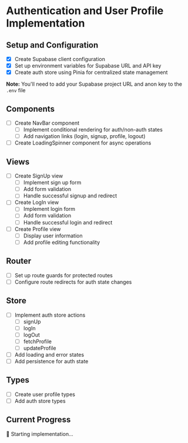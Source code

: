 # Authentication and User Profile Implementation

## Setup and Configuration
- [x] Create Supabase client configuration
- [x] Set up environment variables for Supabase URL and API key
- [x] Create auth store using Pinia for centralized state management

**Note:** You'll need to add your Supabase project URL and anon key to the `.env` file

## Components
- [ ] Create NavBar component
  - [ ] Implement conditional rendering for auth/non-auth states
  - [ ] Add navigation links (login, signup, profile, logout)
- [ ] Create LoadingSpinner component for async operations

## Views
- [ ] Create SignUp view
  - [ ] Implement sign up form
  - [ ] Add form validation
  - [ ] Handle successful signup and redirect
- [ ] Create LogIn view
  - [ ] Implement login form
  - [ ] Add form validation
  - [ ] Handle successful login and redirect
- [ ] Create Profile view
  - [ ] Display user information
  - [ ] Add profile editing functionality

## Router
- [ ] Set up route guards for protected routes
- [ ] Configure route redirects for auth state changes

## Store
- [ ] Implement auth store actions
  - [ ] signUp
  - [ ] logIn
  - [ ] logOut
  - [ ] fetchProfile
  - [ ] updateProfile
- [ ] Add loading and error states
- [ ] Add persistence for auth state

## Types
- [ ] Create user profile types
- [ ] Add auth store types

## Current Progress
🚀 Starting implementation...
